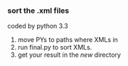 ### sort the .xml files    

coded by python 3.3    

1. move PYs to paths where XMLs in
2. run final.py to sort XMLs.
3. get your result in the *new* directory
